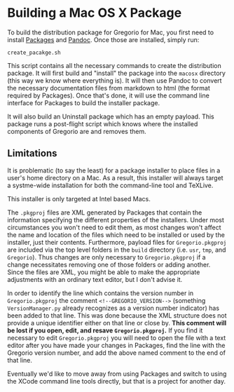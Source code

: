 # Building a Mac OS X Package


To build the distribution package for Gregorio for Mac, you first need to install [Packages](http://s.sudre.free.fr/Software/Packages/about.html) and [Pandoc](johnmacfarlane.net/pandoc/index.html).  Once those are installed, simply run:

`create_pacakge.sh`

This script contains all the necessary commands to create the distribution package.  It will first build and "install" the package into the `macosx` directory (this way we know where everything is).  It will then use Pandoc to convert the necessary documentation files from markdown to html (the format required by Packages).  Once that's done, it will use the command line interface for Packages to build the installer package.

It will also build an Uninstall package which has an empty payload.  This package runs a post-flight script which knows where the installed components of Gregorio are and removes them.


## Limitations

It is problematic (to say the least) for a package installer to place files in a user's home directory on a Mac.  As a result, this installer will always target a systme-wide installation for both the command-line tool and TeXLive.

This installer is only targeted at Intel based Macs.

The `.pkgproj` files are XML generated by Packages that contain the information specifying the different properties of the installers.  Under most circumstances you won't need to edit them, as most changes won't affect the name and location of the files which need to be installed or used by the installer, just their contents.  Furthermore, payload files for `Gregorio.pkgproj` are included via the top level folders in the `build` directory (i.e. `usr`, `tmp`, and `Gregorio`).  Thus changes are only necessary to `Gregorio.pkgproj` if a change necessitates removing one of those folders or adding another.  Since the files are XML, you might be able to make the appropriate adjustments with an ordinary text editor, but I don't advise it.

In order to identify the line which contains the version number in `Gregorio.pkgproj` the comment `<!--GREGORIO_VERSION-->` (something `VersionManager.py` already recognizes as a version number indicator) has been added to that line.  This was done because the XML structure does not provide a unique identifier either on that line or close by.  **This comment will be lost if you open, edit, and resave `Gregorio.pkgproj`.**  If you find it necessary to edit `Gregorio.pkgproj` you will need to open the file with a text editor after you have made your changes in Packages, find the line with the Gregorio version number, and add the above named comment to the end of that line.

Eventually we'd like to move away from using Packages and switch to using the XCode command line tools directly, but that is a project for another day.
